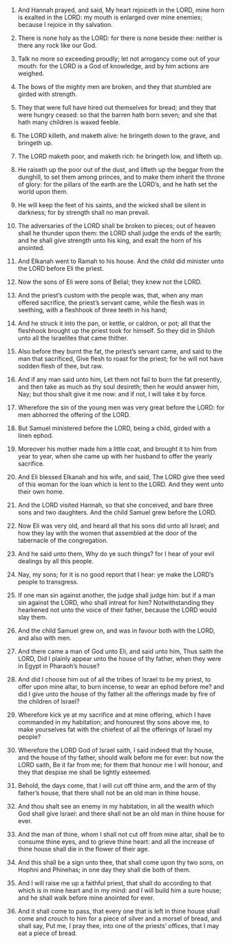 1. And Hannah prayed, and said, My heart rejoiceth in the LORD, mine
horn is exalted in the LORD: my mouth is enlarged over mine enemies;
because I rejoice in thy salvation.

2. There is none holy as the LORD: for there is none beside thee:
neither is there any rock like our God.

3. Talk no more so exceeding proudly; let not arrogancy come out of
your mouth: for the LORD is a God of knowledge, and by him actions are
weighed.

4. The bows of the mighty men are broken, and they that stumbled are
girded with strength.

5. They that were full have hired out themselves for bread; and they
that were hungry ceased: so that the barren hath born seven; and she
that hath many children is waxed feeble.

6. The LORD killeth, and maketh alive: he bringeth down to the grave,
and bringeth up.

7. The LORD maketh poor, and maketh rich: he bringeth low, and
lifteth up.

8. He raiseth up the poor out of the dust, and lifteth up the beggar
from the dunghill, to set them among princes, and to make them inherit
the throne of glory: for the pillars of the earth are the LORD’s, and
he hath set the world upon them.

9. He will keep the feet of his saints, and the wicked shall be
silent in darkness; for by strength shall no man prevail.

10. The adversaries of the LORD shall be broken to pieces; out of
heaven shall he thunder upon them: the LORD shall judge the ends of
the earth; and he shall give strength unto his king, and exalt the
horn of his anointed.

11. And Elkanah went to Ramah to his house. And the child did
minister unto the LORD before Eli the priest.

12. Now the sons of Eli were sons of Belial; they knew not the LORD.

13. And the priest’s custom with the people was, that, when any man
offered sacrifice, the priest’s servant came, while the flesh was in
seething, with a fleshhook of three teeth in his hand;

14. And he
struck it into the pan, or kettle, or caldron, or pot; all that the
fleshhook brought up the priest took for himself. So they did in
Shiloh unto all the Israelites that came thither.

15. Also before they burnt the fat, the priest’s servant came, and
said to the man that sacrificed, Give flesh to roast for the priest;
for he will not have sodden flesh of thee, but raw.

16. And if any man said unto him, Let them not fail to burn the fat
presently, and then take as much as thy soul desireth; then he would
answer him, Nay; but thou shalt give it me now: and if not, I will
take it by force.

17. Wherefore the sin of the young men was very great before the
LORD: for men abhorred the offering of the LORD.

18. But Samuel ministered before the LORD, being a child, girded with
a linen ephod.

19. Moreover his mother made him a little coat, and brought it to him
from year to year, when she came up with her husband to offer the
yearly sacrifice.

20. And Eli blessed Elkanah and his wife, and said, The LORD give
thee seed of this woman for the loan which is lent to the LORD. And
they went unto their own home.

21. And the LORD visited Hannah, so that she conceived, and bare
three sons and two daughters. And the child Samuel grew before the
LORD.

22. Now Eli was very old, and heard all that his sons did unto all
Israel; and how they lay with the women that assembled at the door of
the tabernacle of the congregation.

23. And he said unto them, Why do ye such things? for I hear of your
evil dealings by all this people.

24. Nay, my sons; for it is no good report that I hear: ye make the
LORD’s people to transgress.

25. If one man sin against another, the judge shall judge him: but if
a man sin against the LORD, who shall intreat for him? Notwithstanding
they hearkened not unto the voice of their father, because the LORD
would slay them.

26. And the child Samuel grew on, and was in favour both with the
LORD, and also with men.

27. And there came a man of God unto Eli, and said unto him, Thus
saith the LORD, Did I plainly appear unto the house of thy father,
when they were in Egypt in Pharaoh’s house?

28. And did I choose him
out of all the tribes of Israel to be my priest, to offer upon mine
altar, to burn incense, to wear an ephod before me? and did I give
unto the house of thy father all the offerings made by fire of the
children of Israel?

29. Wherefore kick ye at my sacrifice and at
mine offering, which I have commanded in my habitation; and honourest
thy sons above me, to make yourselves fat with the chiefest of all the
offerings of Israel my people?

30. Wherefore the LORD God of Israel
saith, I said indeed that thy house, and the house of thy father,
should walk before me for ever: but now the LORD saith, Be it far from
me; for them that honour me I will honour, and they that despise me
shall be lightly esteemed.

31. Behold, the days come, that I will cut off thine arm, and the arm
of thy father’s house, that there shall not be an old man in thine
house.

32. And thou shalt see an enemy in my habitation, in all the wealth
which God shall give Israel: and there shall not be an old man in
thine house for ever.

33. And the man of thine, whom I shall not cut off from mine altar,
shall be to consume thine eyes, and to grieve thine heart: and all the
increase of thine house shall die in the flower of their age.

34. And this shall be a sign unto thee, that shall come upon thy two
sons, on Hophni and Phinehas; in one day they shall die both of them.

35. And I will raise me up a faithful priest, that shall do according
to that which is in mine heart and in my mind: and I will build him a
sure house; and he shall walk before mine anointed for ever.

36. And it shall come to pass, that every one that is left in thine
house shall come and crouch to him for a piece of silver and a morsel
of bread, and shall say, Put me, I pray thee, into one of the priests’
offices, that I may eat a piece of bread.